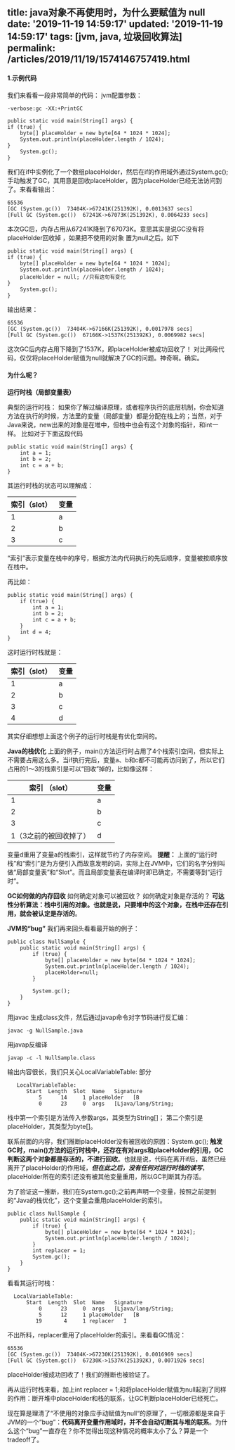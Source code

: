 title: java对象不再使用时，为什么要赋值为 null
date: '2019-11-19 14:59:17'
updated: '2019-11-19 14:59:17'
tags: [jvm, java, 垃圾回收算法]
permalink: /articles/2019/11/19/1574146757419.html
---
#### 1.示例代码
我们来看看一段非常简单的代码：
jvm配置参数：
```
-verbose:gc -XX:+PrintGC 
```

```
public static void main(String[] args) {  
if (true) {  
	byte[] placeHolder = new byte[64 * 1024 * 1024];  
	System.out.println(placeHolder.length / 1024);  
}  
	System.gc();  
}
```
我们在if中实例化了一个数组placeHolder，然后在if的作用域外通过System.gc();手动触发了GC，其用意是回收placeHolder，因为placeHolder已经无法访问到了。来看看输出：
```
65536
[GC (System.gc())  73404K->67241K(251392K), 0.0013637 secs]
[Full GC (System.gc())  67241K->67073K(251392K), 0.0064233 secs]
```
本次GC后，内存占用从67241K降到了67073K。意思其实是说GC没有将placeHolder回收掉
，如果把不使用的对象 置为null之后。如下
```
public static void main(String[] args) {  
if (true) {  
	byte[] placeHolder = new byte[64 * 1024 * 1024];  
	System.out.println(placeHolder.length / 1024);  
	placeHolder = null; //只有这句有变化
}  
	System.gc();  
}
```
输出结果：
```
65536
[GC (System.gc())  73404K->67166K(251392K), 0.0017978 secs]
[Full GC (System.gc())  67166K->1537K(251392K), 0.0069982 secs]
```
这次GC后内存占用下降到了1537K，即placeHolder被成功回收了！
对比两段代码，仅仅将placeHolder赋值为null就解决了GC的问题。神奇啊。确实。

#### 为什么呢？

**运行时栈（局部变量表）**
	
典型的运行时栈：
如果你了解过编译原理，或者程序执行的底层机制，你会知道方法在执行的时候，方法里的变量（局部变量）都是分配在栈上的；当然，对于Java来说，new出来的对象是在堆中，但栈中也会有这个对象的指针，和int一样。
比如对于下面这段代码
```
public static void main(String[] args) {  
	int a = 1;  
	int b = 2;  
	int c = a + b;  
}
```
其运行时栈的状态可以理解成：

| 索引（slot） |  变量 |
| --- |  --- |
| 1 |  a |
| 2 |  b |
| 3 |  c |
“索引”表示变量在栈中的序号，根据方法内代码执行的先后顺序，变量被按顺序放在栈中。
  
再比如：
```
public static void main(String[] args) {  
	if (true) {  
		int a = 1;  
		int b = 2;  
		int c = a + b;  
	}  
	int d = 4;  
}
```
这时运行时栈就是：

| 索引（slot） |  变量 |
| --- |  --- |
| 1 |  a |
| 2 |  b |
| 3 |  c |
| 4 |  d |

其实仔细想想上面这个例子的运行时栈是有优化空间的。

**Java的栈优化**
上面的例子，main()方法运行时占用了4个栈索引空间，但实际上不需要占用这么多。当if执行完后，变量a、b和c都不可能再访问到了，所以它们占用的1～3的栈索引是可以“回收”掉的，比如像这样：

| 索引 （slot）|  变量 |
| --- |  --- |
| 1 |  a |
| 2 |  b |
| 3 |  c |
| 1（3之前的被回收掉了） |  d |
变量d重用了变量a的栈索引，这样就节约了内存空间。
**提醒：**
上面的“运行时栈”和“索引”是为方便引入而故意发明的词，实际上在JVM中，它们的名字分别叫做“局部变量表”和“Slot”。而且局部变量表在编译时即已确定，不需要等到“运行时”。

**GC如何做的内存回收**
如何确定对象可以被回收？
如何确定对象是存活的？
**可达性分析算法：栈中引用的对象。也就是说，只要堆中的这个对象，在栈中还存在引用，就会被认定是存活的**。

**JVM的“bug”**
我们再来回头看看最开始的例子：
```
public class NullSample {
    public static void main(String[] args) {
        if (true) {
            byte[] placeHolder = new byte[64 * 1024 * 1024];
            System.out.println(placeHolder.length / 1024);
            placeHolder=null;
        }

        System.gc();
    }
}
``````
用javac 生成class文件，然后通过javap命令对字节码进行反汇编：
```
javac -g NullSample.java 
```
用javap反编译
```
javap -c -l NullSample.class
```
输出内容很长，我们只关心LocalVariableTable: 部分
```
   LocalVariableTable:
      Start  Length  Slot  Name   Signature
          5      14     1 placeHolder   [B
          0      23     0  args   [Ljava/lang/String;

```
栈中第一个索引是方法传入参数args，其类型为String[]；
第二个索引是placeHolder，其类型为byte[]。

联系前面的内容，我们推断placeHolder没有被回收的原因：System.gc();
**触发GC时，main()方法的运行时栈中，还存在有对args和placeHolder的引用，GC判断这两个对象都是存活的，不进行回收**。也就是说，代码在离开if后，虽然已经离开了placeHolder的作用域，***但在此之后，没有任何对运行时栈的读写***，placeHolder所在的索引还没有被其他变量重用，所以GC判断其为存活。

为了验证这一推断，我们在System.gc();之前再声明一个变量，按照之前提到的“Java的栈优化”，这个变量会重用placeHolder的索引。

```
public class NullSample {
    public static void main(String[] args) {
        if (true) {
            byte[] placeHolder = new byte[64 * 1024 * 1024];
            System.out.println(placeHolder.length / 1024);
        }
        int replacer = 1;
        System.gc();
    }
}

``````

看看其运行时栈：
```
  LocalVariableTable:
      Start  Length  Slot  Name   Signature
          0      23     0  args   [Ljava/lang/String;
          5      12     1 placeHolder   [B
         19       4     1 replacer   I
```
不出所料，replacer重用了placeHolder的索引。来看看GC情况：
```
65536
[GC (System.gc())  73404K->67230K(251392K), 0.0016969 secs]
[Full GC (System.gc())  67230K->1537K(251392K), 0.0071926 secs]
```
placeHolder被成功回收了！我们的推断也被验证了。

 
再从运行时栈来看，加上int replacer = 1;和将placeHolder赋值为null起到了同样的作用：断开堆中placeHolder和栈的联系，让GC判断placeHolder已经死亡。

 
现在算是理清了“不使用的对象应手动赋值为null“的原理了，一切根源都是来自于JVM的一个“bug”：**代码离开变量作用域时，并不会自动切断其与堆的联系**。为什么这个“bug”一直存在？你不觉得出现这种情况的概率太小了么？算是一个tradeoff了。
